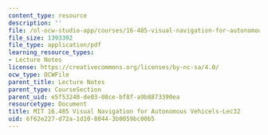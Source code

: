 ```yaml
---
content_type: resource
description: ''
file: /ol-ocw-studio-app/courses/16-485-visual-navigation-for-autonomous-vehicles-vnav-fall-2020/6f62e227d72a1d1080443b0059bc00b5_MIT16_485F20_lec32.pdf
file_size: 1393392
file_type: application/pdf
learning_resource_types:
- Lecture Notes
license: https://creativecommons.org/licenses/by-nc-sa/4.0/
ocw_type: OCWFile
parent_title: Lecture Notes
parent_type: CourseSection
parent_uid: e5f53240-de03-08ce-bf8f-a9b8873390ea
resourcetype: Document
title: MIT 16.485 Visual Navigation for Autonomous Vehicels-Lec32
uid: 6f62e227-d72a-1d10-8044-3b0059bc00b5
---
```

